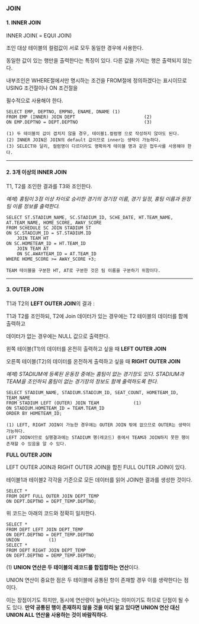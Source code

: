 ### JOIN



#### 1. INNER JOIN

INNER JOIN( = EQUI JOIN) 

조인 대상 테이블의 컬럼값이 서로 모두 동일한 경우에 사용한다. 

동일한 값이 있는 행만을 출력한다는 특징이 있다. 다른 값을 가지는 행은 출력되지 않는다.

내부조인은 WHERE절에서만 명시하는 조건을 FROM절에 정의하겠다는 표시이므로 USING 조건절이나 ON 조건절을 

필수적으로 사용해야 한다.

```` mysql
SELECT EMP, DEPTNO, EMPNO, ENAME, DNAME (1)
FROM EMP (INNER) JOIN DEPT							(2)
ON EMP.DEPTNO = DEPT.DEPTNO							(3)

(1) 두 테이블의 값이 겹치지 않을 경우, 테이블1.컬럼명 으로 작성하지 않아도 된다.
(2) INNER JOIN은 JOIN의 default 값이므로 inner는 생략이 가능하다.
(3) SELECT와 달리, 컬럼명이 다르더라도 명확하게 테이블 명과 같은 접두사를 사용해야 한다.
````

---



#### 2. 3개 이상의 INNER JOIN

T1, T2를 조인한 결과를 T3와 조인한다.

*예제) 홍팀이 3점 이상 차이로 승리한 경기의 경기장 이름, 경기 일정, 홍팀 이름과 원정팀 이름 정보를 출력한다.*

``` mysql
SELECT ST.STADIUM_NAME, SC.STADIUM_ID, SCHE_DATE, HT.TEAM_NAME, AT.TEAM_NAME, HOME_SCORE, AWAY_SCORE
FROM SCHEDULE SC JOIN STADIUM ST
ON SC.STADIUM_ID = ST.STADIUM.ID
	JOIN TEAM HT
ON SC.HOMETEAM_ID = HT.TEAM_ID
	JOIN TEAM AT
	ON SC.AWAYTEAM_ID = AT.TEAM_ID
WHERE HOME_SCORE >= AWAY_SCORE +3;

TEAM 테이블을 구분한 HT, AT로 구분한 것은 팀 이름을 구분하기 위함이다.
```

---

#### 3. OUTER JOIN

T1과 T2의 **LEFT OUTER JOIN**의 결과 :

T1과 T2를 조인하되, T2에 Join 데이터가 있는 경우에는 T2 테이블의 데이터를 함께 출력하고 

데이터가 없는 경우에는 NULL 값으로 출력한다.

왼쪽 테이블(T1)의 데이터를 온전히 출력하고 싶을 때 **LEFT OUTER JOIN**

오른쪽 테이블(T2)의 데이터를 온전하게 출력하고 싶을 때 **RIGHT OUTER JOIN**

*예제) STADIUM에 등록된 운동장 중에는 홈팀이 없는 경기장도 있다. STADIUM과 TEAM을 조인하되 홈팀이 없는 경기장의 정보도 함께 출력하도록 한다.*

``` mysql
SELECT STADIUM_NAME, STADIUM.STADIUM_ID, SEAT_COUNT, HOMETEAM_ID, TEAM_NAME
FROM STADIUM LEFT (OUTER) JOIN TEAM				(1)
ON STADIUM.HOMETEAM_ID = TEAM.TEAM_ID
ORDER BY HOMETEAM_ID;

(1) LEFT, RIGHT JOIN이 가능한 경우에는 OUTER JOIN 밖에 없으므로 OUTER는 생략이 가능하다.
LEFT JOIN이므로 실행결과에는 STADIUM 행(레코드) 중에서 TEAM과 JOIN하지 못한 행이 존재할 수 있음을 알 수 있다.
```

**FULL OUTER JOIN**

LEFT OUTER JOIN과 RIGHT OUTER JOIN을 합친 FULL OUTER JOIN이 있다.

테이블1과 테이블2 각각을 기준으로 모든 데이터를 읽어 JOIN한 결과를 생성한 것이다.

```mysql
SELECT *
FROM DEPT FULL OUTER JOIN DEPT_TEMP
ON DEPT.DEPTNO = DEPT_TEMP.DEPTNO;
```

위 코드는 아래의 코드와 정확히 일치한다.

```mysql
SELECT *
FROM DEPT LEFT JOIN DEPT_TEMP
ON DEPT.DEPTNO = DEPT_TEMP.DEPTNO
UNION			(1)
SELECT *
FROM DEPT RIGHT JOIN DEPT_TEMP
ON DEPT.DEPTNO = DEMP_TEMP.DEPTNO;
```

(1) **UNION 연산은 두 테이블의 레코드를 합집합하는 연산**이다.



UNION 연산이 중요한 점은 두 테이블에 공통된 항이 존재할 경우 이를 생략한다는 점이다.

이는 장점이기도 하지만, 동시에 연산량이 늘어난다는 의미이기도 하므로 단점이 될 수도 있다. **만약 공통된 행이 존재하지 않을 것을 미리 알고 있다면 UNION 연산 대신 UNION ALL 연산을 사용하는 것이 바람직하다.**



